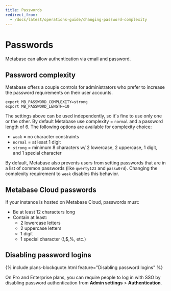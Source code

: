 ```yaml
---
title: Passwords
redirect_from:
  - /docs/latest/operations-guide/changing-password-complexity
---
```


# Passwords

Metabase can allow authentication via email and password.

## Password complexity

Metabase offers a couple controls for administrators who prefer to increase the password requirements on their user accounts.

    export MB_PASSWORD_COMPLEXITY=strong
    export MB_PASSWORD_LENGTH=10

The settings above can be used independently, so it's fine to use only one or the other. By default Metabase use complexity = `normal` and a password length of 6. The following options are available for complexity choice:

- `weak` = no character constraints
- `normal` = at least 1 digit
- `strong` = minimum 8 characters w/ 2 lowercase, 2 uppercase, 1 digit, and 1 special character

By default, Metabase also prevents users from setting passwords that are in a list of common passwords (like `qwerty123` and
`passw0rd`). Changing the complexity requirement to `weak` disables this behavior.

## Metabase Cloud passwords

If your instance is hosted on Metabase Cloud, passwords must:

- Be at least 12 characters long
- Contain at least: 
  - 2 lowercase letters
  - 2 uppercase letters
  - 1 digit
  - 1 special character (!,$,%, etc.)

## Disabling password logins

{% include plans-blockquote.html feature="Disabling password logins" %}

On Pro and Enterprise plans, you can require people to log in with SSO by disabling password authentication from **Admin settings** > **Authentication**.

